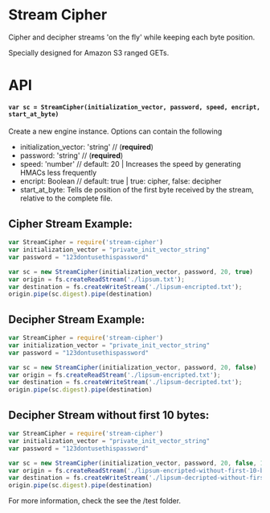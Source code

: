 Stream Cipher
=== 

Cipher and decipher streams 'on the fly' while keeping each byte position.

Specially designed for Amazon S3 ranged GETs.

API
===


#### `var sc = StreamCipher(initialization_vector, password, speed, encript, start_at_byte)`

Create a new engine instance. Options can contain the following

- initialization_vector: 'string' // (**required**)
- password: 'string' // (**required**)
- speed: 'number' // default: 20 | Increases the speed by generating HMACs less frequently
- encript: Boolean // default: true | true: cipher, false: decipher
- start_at_byte: Tells de position of the first byte received by the stream, relative to the complete file.

Cipher Stream Example:
---
```javascript
var StreamCipher = require('stream-cipher')
var initialization_vector = "private_init_vector_string"
var password = "123dontusethispassword"

var sc = new StreamCipher(initialization_vector, password, 20, true)
var origin = fs.createReadStream('./lipsum.txt');
var destination = fs.createWriteStream('./lipsum-encripted.txt');
origin.pipe(sc.digest).pipe(destination)
```

Decipher Stream Example:
---
```javascript
var StreamCipher = require('stream-cipher')
var initialization_vector = "private_init_vector_string"
var password = "123dontusethispassword"

var sc = new StreamCipher(initialization_vector, password, 20, false)
var origin = fs.createReadStream('./lipsum-encripted.txt');
var destination = fs.createWriteStream('./lipsum-decripted.txt');
origin.pipe(sc.digest).pipe(destination)
```

Decipher Stream without first 10 bytes:
---
```javascript
var StreamCipher = require('stream-cipher')
var initialization_vector = "private_init_vector_string"
var password = "123dontusethispassword"

var sc = new StreamCipher(initialization_vector, password, 20, false, 10)
var origin = fs.createReadStream('./lipsum-encripted-without-first-10-bytes.txt');
var destination = fs.createWriteStream('./lipsum-decripted-without-first-10-bytes.txt');
origin.pipe(sc.digest).pipe(destination)
```

For more information, check the see the /test folder.
